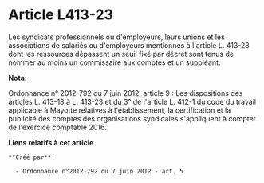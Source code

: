 # Article L413-23

Les syndicats professionnels ou d'employeurs, leurs unions et les associations de salariés ou d'employeurs mentionnés à
l'article L. 413-28 dont les ressources dépassent un seuil fixé par décret sont tenus de nommer au moins un commissaire aux
comptes et un suppléant.

**Nota:**

Ordonnance n° 2012-792 du 7 juin 2012, article 9 : Les dispositions des articles L. 413-18 à L. 413-23 et du 3° de l'article
L. 412-1 du code du travail applicable à Mayotte relatives à l'établissement, la certification et la publicité des comptes
des organisations syndicales s'appliquent à compter de l'exercice comptable 2016.

**Liens relatifs à cet article**

	**Créé par**:

	  - Ordonnance n°2012-792 du 7 juin 2012 - art. 5
